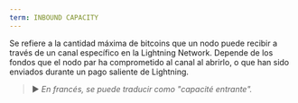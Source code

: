 ```yaml
---
term: INBOUND CAPACITY
---
```


Se refiere a la cantidad máxima de bitcoins que un nodo puede recibir a través de un canal específico en la Lightning Network. Depende de los fondos que el nodo par ha comprometido al canal al abrirlo, o que han sido enviados durante un pago saliente de Lightning.

> ► *En francés, se puede traducir como "capacité entrante".*